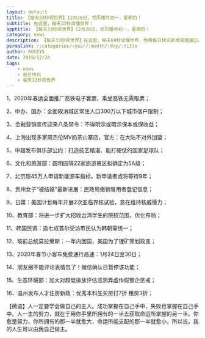 ```yaml
---
layout: default
title: 【每天33秒观世界】12月26日，农历腊月初一，星期四！
subtitle: 在这里，每天33秒读懂世界！
apptitle: 【每天33秒观世界】12月26日，农历腊月初一，星期四！
category: news
description: 【每天33秒观世界】在这里，每天60秒读懂世界，免费每日快讯新闻简报接口API，2019年12月12345678910111213141516171819202122232425262728293031日。ROCEYS全栈CEO 2019年12月17日 11:00:18
permalink: /:categories/:year/:month/:day/:title
author: ROCEYS
date: 2019/12/26
tags:
    - news
    - 每日快讯
    - 每天33秒观世界
---
```


1、2020年春运全面推广高铁电子客票，乘坐高铁无需取票；

2、中办、国办：全面取消城区常住人口300万以下城市落户限制；

3、金融营销宣传迎来八条禁令：不得明示或暗示保本或保收益；

4、上海出现多家周杰伦MV奶茶山寨店，官方：在大陆不对外加盟；

5、中超发布俱乐部公约：打造技艺精湛、能打硬仗的国家足球队；

6、文化和旅游部：圆明园等22家旅游景区拟确定为5A级；

7、北京超45万人申请新能源车指标，新申请者或将等待9年；

8、贵州女子“被结婚”最新进展：民政局撤销冒用者登记信息；

9、日媒：美国计划每年开展2次亚临界核试验，意在维持核威慑力；

10、教育部：将进一步扩大招收台湾学生的院校范围，优化布局；

11、韩国民调：逾七成首尔受访市民认为韩朝需统一；

12、玻前总统莫拉莱斯：一年内回国，美国为了锂矿策划政变；

13、2020年春节小客车免费通行高速：1月24日至30日；

14、朋友圈不能评论表情包了！微信确认已暂停该功能；

15、生态环境部：加大对超低排放评估监测弄虚作假钢企惩戒；

16、温州发布人才住房新政：优秀本科生买房打7折 租房3折；

【微语】人一定要学会做自己的主人。成功掌握在自己手中，失败也掌握在自己手中。人一生的努力，就在于用你手里所拥有的一半去获取命运所掌握的另一半。你愈是努力，你所拥有的那一半就愈大，命运所能支配的那一半就愈小，所以说，我的人生可以由我自己做主。